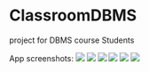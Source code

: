 # ClassroomDBMS
project for DBMS course Students 

App screenshots: 
<img src= https://github.com/madHEYsia/ClassroomDBMS/blob/master/screenshot.JPG >
<img src= https://github.com/madHEYsia/ClassroomDBMS/blob/master/screenshot1.JPG >
<img src= https://github.com/madHEYsia/ClassroomDBMS/blob/master/screenshot2.JPG >
<img src= https://github.com/madHEYsia/ClassroomDBMS/blob/master/screenshot3.JPG >
<img src= https://github.com/madHEYsia/ClassroomDBMS/blob/master/screenshot4.JPG >
<img src= https://github.com/madHEYsia/ClassroomDBMS/blob/master/screenshot5.JPG >
